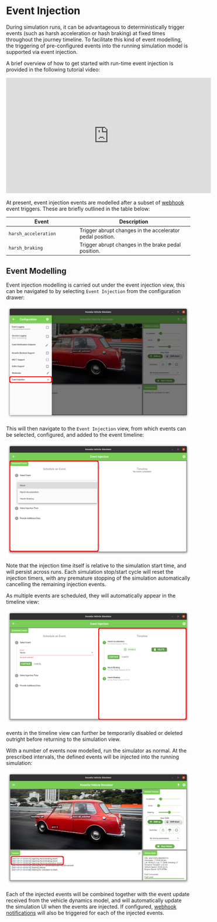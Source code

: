 # Event Injection

During simulation runs, it can be advantageous to deterministically
trigger events (such as harsh acceleration or hash braking) at fixed
times throughout the journey timeline. To facilitate this kind of event
modelling, the triggering of pre-configured events into the running
simulation model is supported via event injection.

A brief overview of how to get started with run-time event injection is
provided in the following tutorial video:

<iframe width="560" height="315" src="https://www.youtube-nocookie.com/embed/h5v99crqHZg" title="YouTube video player" frameborder="0" allow="accelerometer; autoplay; clipboard-write; encrypted-media; gyroscope; picture-in-picture" allowfullscreen></iframe>

At present, event injection events are modelled after a subset of
[webhook](/webhooks/) event triggers. These are briefly outlined in
the table below:

| <div style="width:180px">Event</div> | Description            |
|----------------------------|------------------------------------|
| `harsh_acceleration`       | Trigger abrupt changes in the accelerator pedal position. |
| `harsh_braking`            | Trigger abrupt changes in the brake pedal position. |

## Event Modelling

Event injection modelling is carried out under the event injection view,
this can be navigated to by selecting `Event Injection` from the
configuration drawer:

![Event Injection in Navigation Drawer](images/event-injection/event-injection-menu.png)

This will then navigate to the `Event Injection` view, from which events
can be selected, configured, and added to the event timeline:

![Event Injection Event Selection](images/event-injection/event-injection-addition.png)

Note that the injection time itself is relative to the simulation start
time, and will persist across runs. Each simulation stop/start cycle
will reset the injection timers, with any premature stopping of the
simulation automatically cancelling the remaining injection events.

As multiple events are scheduled, they will automatically appear in the
timeline view:

![Event Injection Event Timeline](images/event-injection/event-injection-timeline.png)

events in the timeline view can further be temporarily disabled or
deleted outright before returning to the simulation view.

With a number of events now modelled, run the simulator as normal.
At the prescribed intervals, the defined events will be injected into
the running simulation:

![Event Injection Simulation View](images/event-injection/event-injection-simulation.png)

Each of the injected events will be combined together with the event
update received from the vehicle dynamics model, and will automatically
update the simulation UI when the events are injected. If configured,
[webhook notifications](/webhooks/) will also be triggered for each of
the injected events.
